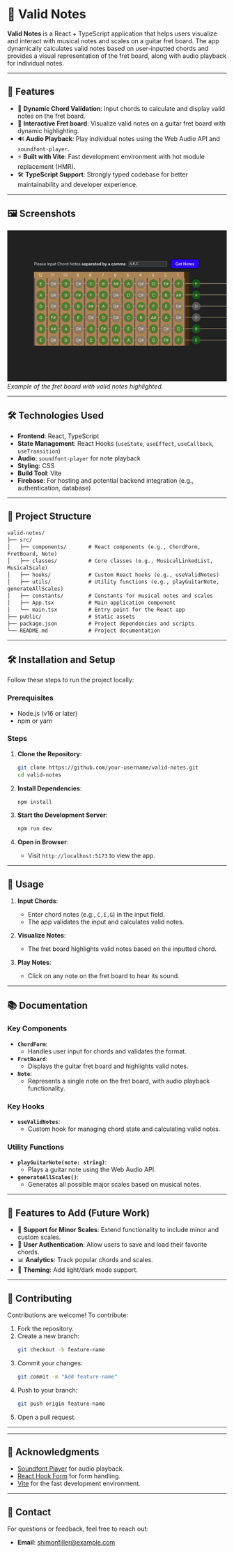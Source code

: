 # 🎸 Valid Notes

**Valid Notes** is a React + TypeScript application that helps users visualize and interact with musical notes and scales on a guitar fret board. The app dynamically calculates valid notes based on user-inputted chords and provides a visual representation of the fret board, along with audio playback for individual notes.

---

## 🚀 Features

- 🎼 **Dynamic Chord Validation**: Input chords to calculate and display valid notes on the fret board.
- 🎸 **Interactive Fret board**: Visualize valid notes on a guitar fret board with dynamic highlighting.
- 🔊 **Audio Playback**: Play individual notes using the Web Audio API and `soundfont-player`.
- ⚡ **Built with Vite**: Fast development environment with hot module replacement (HMR).
- 🛠️ **TypeScript Support**: Strongly typed codebase for better maintainability and developer experience.

---

## 🖼️ Screenshots

![Fretboard Visualization](public/screenshots/fretboard.jpeg "Fretboard Visualization")
_Example of the fret board with valid notes highlighted._

---

## 🛠️ Technologies Used

- **Frontend**: React, TypeScript
- **State Management**: React Hooks (`useState`, `useEffect`, `useCallback`, `useTransition`)
- **Audio**: `soundfont-player` for note playback
- **Styling**: CSS
- **Build Tool**: Vite
- **Firebase**: For hosting and potential backend integration (e.g., authentication, database)

---

## 📂 Project Structure

```
valid-notes/
├── src/
│   ├── components/       # React components (e.g., ChordForm, FretBoard, Note)
│   ├── classes/          # Core classes (e.g., MusicalLinkedList, MusicalScale)
│   ├── hooks/            # Custom React hooks (e.g., useValidNotes)
│   ├── utils/            # Utility functions (e.g., playGuitarNote, generateAllScales)
│   ├── constants/        # Constants for musical notes and scales
│   ├── App.tsx           # Main application component
│   └── main.tsx          # Entry point for the React app
├── public/               # Static assets
├── package.json          # Project dependencies and scripts
└── README.md             # Project documentation
```

---

## 🛠️ Installation and Setup

Follow these steps to run the project locally:

### Prerequisites

- Node.js (v16 or later)
- npm or yarn

### Steps

1. **Clone the Repository**:

   ```bash
   git clone https://github.com/your-username/valid-notes.git
   cd valid-notes
   ```

2. **Install Dependencies**:

   ```bash
   npm install
   ```

3. **Start the Development Server**:

   ```bash
   npm run dev
   ```

4. **Open in Browser**:
   - Visit `http://localhost:5173` to view the app.

---

## 📖 Usage

1. **Input Chords**:

   - Enter chord notes (e.g., `C,E,G`) in the input field.
   - The app validates the input and calculates valid notes.

2. **Visualize Notes**:

   - The fret board highlights valid notes based on the inputted chord.

3. **Play Notes**:
   - Click on any note on the fret board to hear its sound.

---

## 📚 Documentation

### Key Components

- **`ChordForm`**:
  - Handles user input for chords and validates the format.
- **`FretBoard`**:
  - Displays the guitar fret board and highlights valid notes.
- **`Note`**:
  - Represents a single note on the fret board, with audio playback functionality.

### Key Hooks

- **`useValidNotes`**:
  - Custom hook for managing chord state and calculating valid notes.

### Utility Functions

- **`playGuitarNote(note: string)`**:
  - Plays a guitar note using the Web Audio API.
- **`generateAllScales()`**:
  - Generates all possible major scales based on musical notes.

---

## 🌟 Features to Add (Future Work)

- 🎵 **Support for Minor Scales**: Extend functionality to include minor and custom scales.
- 🎤 **User Authentication**: Allow users to save and load their favorite chords.
- 📊 **Analytics**: Track popular chords and scales.
- 🎨 **Theming**: Add light/dark mode support.

---

## 🤝 Contributing

Contributions are welcome! To contribute:

1. Fork the repository.
2. Create a new branch:
   ```bash
   git checkout -b feature-name
   ```
3. Commit your changes:
   ```bash
   git commit -m "Add feature-name"
   ```
4. Push to your branch:
   ```bash
   git push origin feature-name
   ```
5. Open a pull request.

---

---

## 🙌 Acknowledgments

- [Soundfont Player](https://github.com/danigb/soundfont-player) for audio playback.
- [React Hook Form](https://react-hook-form.com/) for form handling.
- [Vite](https://vitejs.dev/) for the fast development environment.

---

## 📧 Contact

For questions or feedback, feel free to reach out:

- **Email**: shimonfiller@example.com
